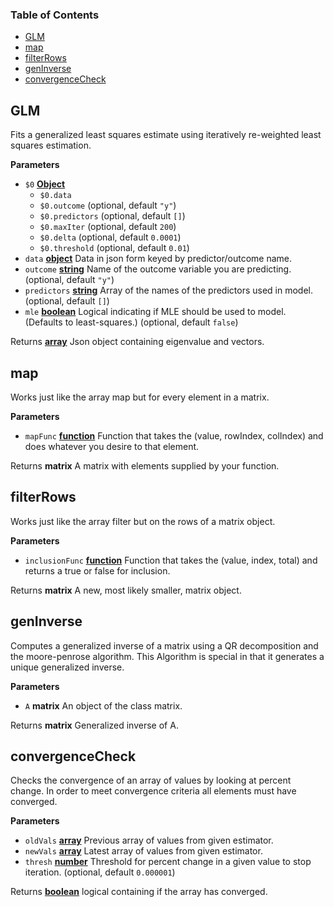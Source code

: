 <!-- Generated by documentation.js. Update this documentation by updating the source code. -->

### Table of Contents

-   [GLM](#glm)
-   [map](#map)
-   [filterRows](#filterrows)
-   [genInverse](#geninverse)
-   [convergenceCheck](#convergencecheck)

## GLM

Fits a generalized least squares estimate using iteratively re-weighted least squares estimation.

**Parameters**

-   `$0` **[Object](https://developer.mozilla.org/en-US/docs/Web/JavaScript/Reference/Global_Objects/Object)** 
    -   `$0.data`  
    -   `$0.outcome`   (optional, default `"y"`)
    -   `$0.predictors`   (optional, default `[]`)
    -   `$0.maxIter`   (optional, default `200`)
    -   `$0.delta`   (optional, default `0.0001`)
    -   `$0.threshold`   (optional, default `0.01`)
-   `data` **[object](https://developer.mozilla.org/en-US/docs/Web/JavaScript/Reference/Global_Objects/Object)** Data in json form keyed by predictor/outcome name.
-   `outcome` **[string](https://developer.mozilla.org/en-US/docs/Web/JavaScript/Reference/Global_Objects/String)** Name of the outcome variable you are predicting. (optional, default `"y"`)
-   `predictors` **[string](https://developer.mozilla.org/en-US/docs/Web/JavaScript/Reference/Global_Objects/String)** Array of the names of the predictors used in model. (optional, default `[]`)
-   `mle` **[boolean](https://developer.mozilla.org/en-US/docs/Web/JavaScript/Reference/Global_Objects/Boolean)** Logical indicating if MLE should be used to model. (Defaults to least-squares.) (optional, default `false`)

Returns **[array](https://developer.mozilla.org/en-US/docs/Web/JavaScript/Reference/Global_Objects/Array)** Json object containing eigenvalue and vectors.

## map

Works just like the array map but for every element in a matrix.

**Parameters**

-   `mapFunc` **[function](https://developer.mozilla.org/en-US/docs/Web/JavaScript/Reference/Statements/function)** Function that takes the (value, rowIndex, colIndex) and does whatever you desire to that element.

Returns **matrix** A matrix with elements supplied by your function.

## filterRows

Works just like the array filter but on the rows of a matrix object.

**Parameters**

-   `inclusionFunc` **[function](https://developer.mozilla.org/en-US/docs/Web/JavaScript/Reference/Statements/function)** Function that takes the (value, index, total) and returns a true or false for inclusion.

Returns **matrix** A new, most likely smaller, matrix object.

## genInverse

Computes a generalized inverse of a matrix using a QR decomposition and the moore-penrose algorithm.
This Algorithm is special in that it generates a unique generalized inverse.

**Parameters**

-   `A` **matrix** An object of the class matrix.

Returns **matrix** Generalized inverse of A.

## convergenceCheck

Checks the convergence of an array of values by looking at percent change. In order to meet convergence criteria all elements must have converged.

**Parameters**

-   `oldVals` **[array](https://developer.mozilla.org/en-US/docs/Web/JavaScript/Reference/Global_Objects/Array)** Previous array of values from given estimator.
-   `newVals` **[array](https://developer.mozilla.org/en-US/docs/Web/JavaScript/Reference/Global_Objects/Array)** Latest array of values from given estimator.
-   `thresh` **[number](https://developer.mozilla.org/en-US/docs/Web/JavaScript/Reference/Global_Objects/Number)** Threshold for percent change in a given value to stop iteration. (optional, default `0.000001`)

Returns **[boolean](https://developer.mozilla.org/en-US/docs/Web/JavaScript/Reference/Global_Objects/Boolean)** logical containing if the array has converged.
